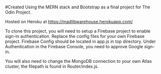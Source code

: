 #Created Using the MERN stack and Bootstrap as a final project for The Odin Project.

Hosted on Heroku at https://madlibwarehouse.herokuapp.com/

To clone this project, you will need to setup a Firebase project to enable sign-in authentication. Replace the config files for your own Firebase project. Firebase Config should be located in app.js in top directory. Under Authentication in the Firebase Console, you need to approve Google sign-in. 

You will also need to change the MongoDB connection to your own Atlas cluster, the filepath is found in Router/index.js.
